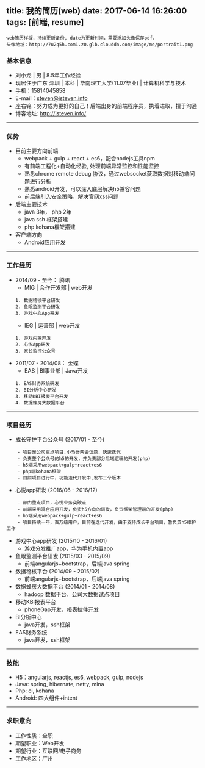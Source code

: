 title: 我的简历(web)
date: 2017-06-14 16:26:00
tags: [前端, resume]
---
```
web简历样板，持续更新备份, date为更新时间，需要添加头像保存pdf，
头像地址：http://7u2q5h.com1.z0.glb.clouddn.com/image/me/portrait1.png
```

<!--more-->

### 基本信息
* 刘小龙 | 男 | 8.5年工作经验
* 现居住于广东 深圳 | 本科 | 华南理工大学(11.07毕业) | 计算机科学与技术
* 手机：15814045858
* E-mail：steven@isteven.info
* 座右铭：努力成为更好的自己！后端出身的前端程序员，执着进取，擅于沟通
* 博客地址: http://isteven.info/ 
---
### 优势
* 目前主要方向前端
    - webpack + gulp + react + es6，配合nodejs工具npm
    - 有前端工程化+自动化经验, 处理前端异常监控和性能监控
    - 熟悉chrome remote debug 协议，通过websocket获取数据对移动端问题进行分析
    - 熟悉android开发，可以深入底层解决h5兼容问题
    - 前后端引入安全策略，解决官网xss问题
* 后端主要技术
    - java 3年， php 2年
    - java ssh 框架搭建
    - php kohana框架搭建
* 客户端方向
    - Android应用开发
---
### 工作经历
* 2014/09 - 至今： 腾讯
    - MIG | 合作开发部 | web开发
    ```
    1. 数据稽核平台研发
    2. 鱼眼监测平台研发
    3. 游戏中心App开发
    ```
    - IEG | 运营部 | web开发
    ```
    1. 游戏内置开发
    2. 心悦App研发
    3. 家长监控公众号
    ```
* 2011/07 - 2014/08： 金蝶
    - EAS | BI事业部 | Java开发
    ```
    1. EAS财务系统研发
    2. BI分析中心研发
    3. 移动KBI报表平台开发
    4. 数据蜂房大数据平台
    ```
---
### 项目经历
* 成长守护平台公众号 (2017/01 - 至今)
```
    - 项目是公司重点项目,小马哥两会议题，快速迭代
    - 负责整个公众号的h5的开发，并负责部分后端逻辑的开发(php)
    - h5端采用webpack+gulp+react+es6
    - php端kohana框架
    - 目前项目进行中，功能迭代开发中,发布三个版本
```
* 心悦app研发 (2016/06 - 2016/12)
```
    - 部门重点项目，心悦业务突破点
    - 前端采用混合应用开发，负责h5方向的研发，负责框架管理端的开发(php)
    - h5端采用webpack+gulp+react+es6
    - 项目持续一年，百万级用户，目前在迭代开发，由于支持成长平台项目，暂负责h5维护工作
```
* 游戏中心app研发 (2015/10 - 2016/01)
    - 游戏分发推广app，华为手机内置app   
* 鱼眼监测平台研发 (2015/03 - 2015/09)
    - 前端angularjs+bootstrap，后端java spring
* 数据稽核平台 (2014/09 - 2015/02)
    - 前端angularjs+bootstrap，后端java spring
* 数据蜂房大数据平台 (2014/01 - 2014/08)
    - hadoop 数据平台，公司大数据试点项目
* 移动KBI报表平台
    - phoneGap开发，报表控件开发
* BI分析中心
    - java开发，ssh框架
* EAS财务系统
    - java开发，ssh框架
---
### 技能
* H5：angularjs, reactjs, es6, webpack, gulp, nodejs
* Java: spring, hibernate, netty, mina
* Php: ci, kohana
* Android: 四大组件+intent
---
### 求职意向
* 工作性质：全职
* 期望职业：Web开发
* 期望行业：互联网/电子商务
* 工作地区：广州